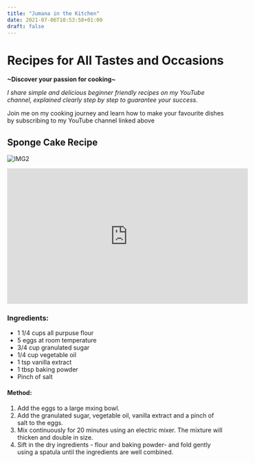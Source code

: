 ```yaml
---
title: "Jumana in the Kitchen"
date: 2021-07-06T10:53:58+01:00
draft: false
---
```


# Recipes for All Tastes and Occasions
**~Discover your passion for cooking~**

*I share simple and delicious beginner friendly recipes on my YouTube channel, explained clearly step by step to guarantee your success.*

Join me on my cooking journey and learn how to make your favourite dishes by subscribing to my YouTube channel linked above

## Sponge Cake Recipe
![IMG2](IMG2.jpg)

<iframe width="560" height="315" src="https://www.youtube.com/embed/AugcYaGtmGA" title="YouTube video player" frameborder="0" allow="accelerometer; autoplay; clipboard-write; encrypted-media; gyroscope; picture-in-picture" allowfullscreen></iframe>

### Ingredients:
- 1 1/4 cups all purpuse flour
- 5 eggs at room temperature
- 3/4 cup granulated sugar
- 1/4 cup vegetable oil
- 1 tsp vanilla extract
- 1 tbsp baking powder
- Pinch of salt

#### Method:
1. Add the eggs to a large mxing bowl.
2. Add the granulated sugar, vegetable oil, vanilla extract and a pinch of salt to the eggs.
3. Mix continuously for 20 minutes using an electric mixer. The mixture will thicken and double in size.
4. Sift in the dry ingredients - flour and baking powder- and fold gently using a spatula until the ingredients are well combined.
